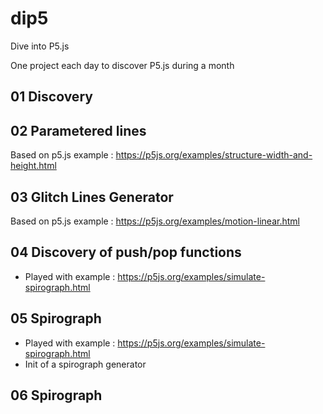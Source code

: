 # dip5
Dive into P5.js

One project each day to discover P5.js during a month

## 01 Discovery

## 02 Parametered lines
Based on p5.js example : https://p5js.org/examples/structure-width-and-height.html

## 03 Glitch Lines Generator
Based on p5.js example : https://p5js.org/examples/motion-linear.html

## 04 Discovery of push/pop functions
 - Played with example : https://p5js.org/examples/simulate-spirograph.html

## 05 Spirograph
 - Played with example : https://p5js.org/examples/simulate-spirograph.html
 - Init of a spirograph generator

## 06 Spirograph
